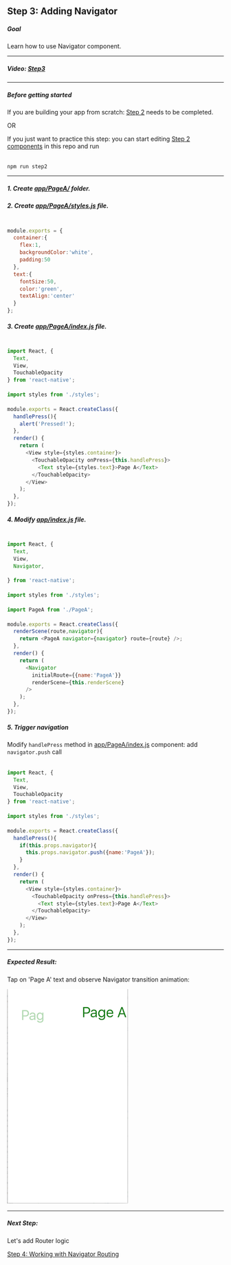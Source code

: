 ## Step 3: Adding Navigator

##### Goal

Learn how to use Navigator component.

***

##### Video: [Step3](https://youtu.be/RY2vn2bT6XU?t=635)

***

##### Before getting started

If you are building your app from scratch: [Step 2](/tutorial/step02_touch_handler/) needs to be completed.

OR

If you just want to practice this step: you can start editing [Step 2 components](/tutorial/step02_touch_handler/) in this repo and run

```

npm run step2

```

***

##### 1. Create [app/PageA/](/tutorial/step03_navigator/app/PageA/) folder.

##### 2. Create [app/PageA/styles.js](/tutorial/step03_navigator/app/PageA/styles.js) file.

```js

module.exports = {
  container:{
    flex:1,
    backgroundColor:'white',
    padding:50
  },
  text:{
    fontSize:50,
    color:'green',
    textAlign:'center'
  }
};

```

##### 3. Create [app/PageA/index.js](/tutorial/step03_navigator/app/PageA/index.js) file.

```js

import React, {
  Text,
  View,
  TouchableOpacity
} from 'react-native';

import styles from './styles';

module.exports = React.createClass({
  handlePress(){
    alert('Pressed!');
  },
  render() {
    return (
      <View style={styles.container}>
        <TouchableOpacity onPress={this.handlePress}>
          <Text style={styles.text}>Page A</Text>
        </TouchableOpacity>
      </View>
    );
  },
});


```

##### 4. Modify [app/index.js](/tutorial/step03_navigator/app/index.js) file.

```js

import React, {
  Text,
  View,
  Navigator,

} from 'react-native';

import styles from './styles';

import PageA from './PageA';

module.exports = React.createClass({
  renderScene(route,navigator){
    return <PageA navigator={navigator} route={route} />;
  },
  render() {
    return (
      <Navigator
        initialRoute={{name:'PageA'}}
        renderScene={this.renderScene}
      />
    );
  },
});


```

##### 5. Trigger navigation 

Modify `handlePress` method in [app/PageA/index.js](/tutorial/step03_navigator/app/PageA/index.js) component:
add `navigator.push` call

```js

import React, {
  Text,
  View,
  TouchableOpacity
} from 'react-native';

import styles from './styles';

module.exports = React.createClass({
  handlePress(){
    if(this.props.navigator){
      this.props.navigator.push({name:'PageA'});
    }
  },
  render() {
    return (
      <View style={styles.container}>
        <TouchableOpacity onPress={this.handlePress}>
          <Text style={styles.text}>Page A</Text>
        </TouchableOpacity>
      </View>
    );
  },
});

```
****

##### Expected Result:

Tap on 'Page A' text and observe Navigator transition animation:

![iOS Screenshot](/tutorial/README_FILES/step3.png?raw=true)

***

##### Next Step:

Let's add Router logic

[Step 4: Working with Navigator Routing](/tutorial/step04_navigator_routing/)
